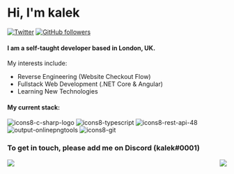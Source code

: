 # Hi, I'm kalek
[![Twitter](https://img.shields.io/badge/-Twitter-222222?style=flat-square&logo=twitter&logoColor=white&link=https://twitter.com/kalek_ae)](https://twitter.com/kalek_ae)
[![GitHub followers](https://img.shields.io/github/followers/kalek-ae.svg?style=social&label=Follow&maxAge=2592000)](https://github.com/kalek-ae?tab=followers)

#### I am a self-taught developer based in London, UK.

My interests include:
- Reverse Engineering (Website Checkout Flow)
- Fullstack Web Development (.NET Core & Angular)
- Learning New Technologies

#### My current stack:
![icons8-c-sharp-logo](https://user-images.githubusercontent.com/50886925/90188445-60bb6600-ddb3-11ea-8c88-5e78c1b3834f.png)
![icons8-typescript](https://user-images.githubusercontent.com/50886925/90188448-6153fc80-ddb3-11ea-8dec-9da72c2f7609.png)
![icons8-rest-api-48](https://user-images.githubusercontent.com/50886925/90188440-5f8a3900-ddb3-11ea-9c02-c2b03e389596.png)
![output-onlinepngtools](https://user-images.githubusercontent.com/50886925/90188586-a6782e80-ddb3-11ea-9e1d-58151dd914dd.png)
![icons8-git](https://user-images.githubusercontent.com/50886925/90188446-6153fc80-ddb3-11ea-84f5-169df97270a8.png)


### To get in touch, please add me on Discord (kalek#0001)


<a href="https://github.com/kalek-ae/kalek-ae">
  <img align="left" src="https://github-readme-stats.vercel.app/api?username=kalek-ae&count_private=true&show_icons=true&theme=graywhite&hide=issues" style:"width: 95%;" />
</a>
<a href="https://github.com/kalek-ae/kalek-ae">
  <img align="right" src="https://github-readme-stats.vercel.app/api/top-langs/?username=kalek-ae&layout=compact" style:"width: 95%;"/>
</a>
